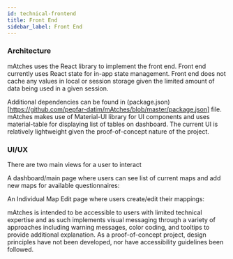 ```yaml
---
id: technical-frontend
title: Front End
sidebar_label: Front End
---
```



### Architecture

mAtches uses the React library to implement the front end. Front end currently uses React state for in-app state management. Front end does not cache any values in local or session storage given the limited amount of data being used in a given session.

Additional dependencies can be found in (package.json)[https://github.com/pepfar-datim/mAtches/blob/master/package.json] file. mAtches makes use of Material-UI library for UI components and uses material-table for displaying list of tables on dashboard. The current UI is relatively lightweight given the proof-of-concept nature of the project.

### UI/UX

There are two main views for a user to interact 

A dashboard/main page where users can see list of current maps and add new maps for available questionnaires:

An Individual Map Edit page where users create/edit their mappings:

mAtches is intended to be accessible to users with limited technical expertise and as such implements visual messaging through a variety of approaches including warning messages, color coding, and tooltips to provide additional explanation. As a proof-of-concept project, design principles have not been developed, nor have accessibility guidelines been followed.
